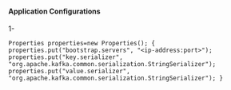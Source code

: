 
#### Application Configurations

1- 


`
    Properties properties=new Properties();
    {
    	properties.put("bootstrap.servers", "<ip-address:port>");
    	properties.put("key.serializer", "org.apache.kafka.common.serialization.StringSerializer");
    	properties.put("value.serializer", "org.apache.kafka.common.serialization.StringSerializer");
    }
`
